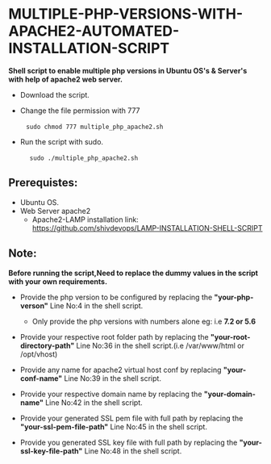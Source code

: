 # MULTIPLE-PHP-VERSIONS-WITH-APACHE2-AUTOMATED-INSTALLATION-SCRIPT

**Shell script to enable multiple php versions in Ubuntu OS's & Server's with help of apache2 web server.**
 
 * Download the script.
 
 * Change the file permission with 777 
   
    ` ` ` sudo chmod 777 multiple_php_apache2.sh ` ` `

 * Run the script with sudo.  

     ` ` ` sudo ./multiple_php_apache2.sh` ` `

## Prerequistes:

* Ubuntu OS.
* Web Server apache2
   * Apache2-LAMP installation link: <https://github.com/shivdevops/LAMP-INSTALLATION-SHELL-SCRIPT> 
   
## Note:

**Before running the script,Need to replace the dummy values in the script with your own requirements.**

* Provide the php version to be configured by replacing the **"your-php-verson"** Line No:4 in the shell script.
    * Only provide the php versions with numbers alone eg: i.e **7.2 or 5.6**

* Provide your respective root folder path by replacing the **"your-root-directory-path"** Line No:36 in the shell script.(i.e /var/www/html or /opt/vhost)    

* Provide any name for apache2 virtual host conf by replacing **"your-conf-name"** Line No:39 in the shell script.

* Provide your respective domain name by replacing the **"your-domain-name"** Line No:42 in the shell script.

* Provide your generated SSL pem file with full path by replacing the **"your-ssl-pem-file-path"**  Line No:45 in the shell script.

* Provide you generated SSL key file with full path by replacing the **"your-ssl-key-file-path"** Line No:48 in the shell script.
